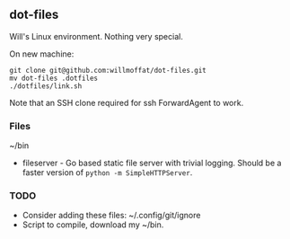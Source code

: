 ## dot-files

Will's Linux environment. Nothing very special.

On new machine:
````
git clone git@github.com:willmoffat/dot-files.git
mv dot-files .dotfiles
./dotfiles/link.sh
````
Note that an SSH clone required for ssh ForwardAgent to work.

### Files
~/bin
* fileserver - Go based static file server with trivial logging. Should be a faster version of `python -m SimpleHTTPServer`.

### TODO

* Consider adding these files:
  ~/.config/git/ignore
* Script to compile, download my ~/bin.

